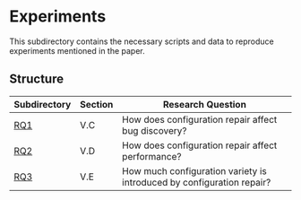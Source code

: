 # Experiments
This subdirectory contains the necessary scripts and data to reproduce experiments
mentioned in the paper.

## Structure
|Subdirectory|Section|Research Question|
|----|----|----|
|[RQ1](RQ1)|V.C|How does configuration repair affect bug discovery?|
|[RQ2](RQ2)|V.D|How does configuration repair affect performance?|
|[RQ3](RQ3)|V.E|How much configuration variety is introduced by configuration repair?|
